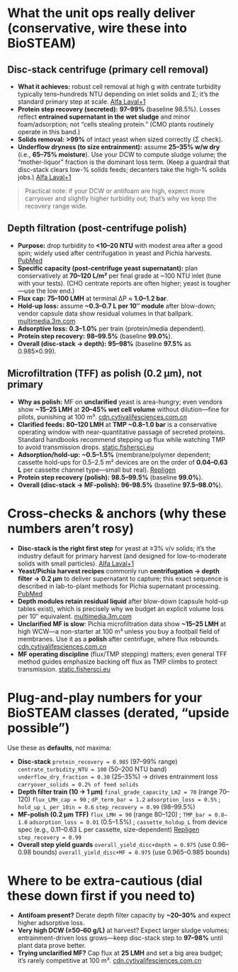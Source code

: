 # What the unit ops really deliver (conservative, wire these into BioSTEAM)

## Disc-stack centrifuge (primary cell removal)

- **What it achieves:** robust cell removal at high g with centrate turbidity typically tens–hundreds NTU depending on inlet solids and Σ; it’s the standard primary step at scale. [Alfa Laval+1](https://www.alfalaval.com/products/separation/centrifugal-separators/separators/innovations/separator-innovator/how-separation-works/how-a-disc-stack-centrifuge-works/?utm_source=chatgpt.com)
- **Protein step recovery (secreted):** **97–99%** (baseline 98.5%). Losses reflect **entrained supernatant in the wet sludge** and minor foam/adsorption; not “cells stealing protein.” (CMO plants routinely operate in this band.)
- **Solids removal:** **>99%** of intact yeast when sized correctly (Σ check).
- **Underflow dryness (to size entrainment):** assume **25–35% w/w dry** (i.e., **65–75% moisture**). Use your DCW to compute sludge volume; the “mother-liquor” fraction is the dominant loss term. (Keep a guardrail that disc-stack clears low-% solids feeds; decanters take the high-% solids jobs.) [Alfa Laval+1](https://www.alfalaval.com/products/separation/centrifugal-separators/separators/innovations/separator-innovator/how-separation-works/how-a-disc-stack-centrifuge-works/?utm_source=chatgpt.com)

> Practical note: if your DCW or antifoam are high, expect more carryover and slightly higher turbidity out; that’s why we keep the recovery range wide.

## Depth filtration (post-centrifuge polish)

- **Purpose:** drop turbidity to **<10–20 NTU** with modest area after a good spin; widely used after centrifugation in yeast and Pichia harvests. [PubMed](https://pubmed.ncbi.nlm.nih.gov/30737749/?utm_source=chatgpt.com)
- **Specific capacity (post-centrifuge yeast supernatant):** plan conservatively at **70–120 L/m²** per final grade at ~100 NTU inlet (tune with your tests). (CHO centrate reports are often higher; yeast is tougher—use the low end.)
- **Flux cap:** **75–100 LMH** at terminal ΔP ≈ **1.0–1.2 bar**.
- **Hold-up loss:** assume **~0.3–0.7 L per 10″ module** after blow-down; vendor capsule data show residual volumes in that ballpark. [multimedia.3m.com](https://multimedia.3m.com/mws/media/1949217O/3m-zeta-plus-encapsulated-system-brochure.pdf?utm_source=chatgpt.com)
- **Adsorptive loss:** **0.3–1.0%** per train (protein/media dependent).
- **Protein step recovery:** **98–99.5%** (baseline **99.0%**).
- **Overall (disc-stack → depth):** **95–98%** (baseline **97.5%** as 0.985×0.99).

## Microfiltration (TFF) as polish (0.2 µm), not primary

- **Why as polish:** MF on **unclarified** yeast is area-hungry; even vendors show **~15–25 LMH** at **20–45% wet cell volume** without dilution—fine for pilots, punishing at 100 m³. [cdn.cytivalifesciences.com.cn](https://cdn.cytivalifesciences.com.cn/api/public/content/digi-13107-pdf?utm_source=chatgpt.com)
- **Clarified feeds:** **80–120 LMH** at **TMP ~0.8–1.0 bar** is a conservative operating window with near-quantitative passage of secreted proteins. Standard handbooks recommend stepping up flux while watching TMP to avoid transmission drops. [static.fishersci.eu](https://static.fishersci.eu/content/dam/fishersci/en_EU/suppliers/GE/Cross_Flow_Filtration_Method.pdf?utm_source=chatgpt.com)
- **Adsorption/hold-up:** **~0.5–1.5%** (membrane/polymer dependent; cassette hold-ups for 0.5–2.5 m² devices are on the order of **0.04–0.63 L** per cassette channel type—small but real). [Repligen](https://www.repligen.com/Products/TangenX_Flat_Sheet/TangenX_PRO_Reusable_TFF_Cassettes/resources/TX1001-VGD-101_R13.pdf?utm_source=chatgpt.com)
- **Protein step recovery (polish):** **98.5–99.5%** (baseline **99.0%**).
- **Overall (disc-stack → MF-polish):** **96–98.5%** (baseline **97.5–98.0%**).

# Cross-checks & anchors (why these numbers aren’t rosy)

- **Disc-stack is the right first step** for yeast at ≥3% v/v solids; it’s the industry default for primary harvest (and designed for low-to-moderate solids with small particles). [Alfa Laval+1](https://www.alfalaval.com/products/separation/centrifugal-separators/separators/innovations/separator-innovator/how-separation-works/how-a-disc-stack-centrifuge-works/?utm_source=chatgpt.com)
- **Yeast/Pichia harvest recipes** commonly run **centrifugation → depth filter → 0.2 µm** to deliver supernatant to capture; this exact sequence is described in lab-to-plant methods for Pichia supernatant processing. [PubMed](https://pubmed.ncbi.nlm.nih.gov/30737749/?utm_source=chatgpt.com)
- **Depth modules retain residual liquid** after blow-down (capsule hold-up tables exist), which is precisely why we budget an explicit volume loss per 10″ equivalent. [multimedia.3m.com](https://multimedia.3m.com/mws/media/1949217O/3m-zeta-plus-encapsulated-system-brochure.pdf?utm_source=chatgpt.com)
- **Unclarified MF is slow**: Pichia microfiltration data show **~15–25 LMH** at high WCW—a non-starter at 100 m³ unless you buy a football field of membranes. Use it as a **polish** after centrifuge, where flux rebounds. [cdn.cytivalifesciences.com.cn](https://cdn.cytivalifesciences.com.cn/api/public/content/digi-13107-pdf?utm_source=chatgpt.com)
- **MF operating discipline** (flux/TMP stepping) matters; even general TFF method guides emphasize backing off flux as TMP climbs to protect transmission. [static.fishersci.eu](https://static.fishersci.eu/content/dam/fishersci/en_EU/suppliers/GE/Cross_Flow_Filtration_Method.pdf?utm_source=chatgpt.com)

# Plug-and-play numbers for your BioSTEAM classes (derated, “upside possible”)

Use these as **defaults**, not maxima:

- **Disc-stack**
   `protein_recovery = 0.985` (97–99% range)
   `centrate_turbidity_NTU = 100` (50–200 NTU band)
   `underflow_dry_fraction = 0.30` (25–35%) → drives entrainment loss
   `carryover_solids = 0.2% of feed solids`
- **Depth filter train (10 → 1 µm)**
   `final_grade_capacity_Lm2 = 70` (range 70–120)
   `flux_LMH_cap = 90` ; `dP_term_bar = 1.2`
   `adsorption_loss = 0.5%` ; `hold_up_L_per_10in = 0.6`
   `step_recovery = 0.99` (98–99.5%)
- **MF-polish (0.2 µm TFF)**
   `flux_LMH = 90` (range 80–120) ; `TMP_bar = 0.8–1.0`
   `adsorption_loss = 0.01` (0.5–1.5%) ; `cassette_holdup_L` from device spec (e.g., 0.11–0.63 L per cassette, size-dependent) [Repligen](https://www.repligen.com/Products/TangenX_Flat_Sheet/TangenX_PRO_Reusable_TFF_Cassettes/resources/TX1001-VGD-101_R13.pdf?utm_source=chatgpt.com)
   `step_recovery = 0.99`
- **Overall step yield guards**
   `overall_yield_disc+depth = 0.975` (use 0.96–0.98 bounds)
   `overall_yield_disc+MF = 0.975` (use 0.965–0.985 bounds)

# Where to be extra-cautious (dial these down first if you need to)

- **Antifoam present?** Derate depth filter capacity by **~20–30%** and expect higher adsorptive loss.
- **Very high DCW (≥50–60 g/L)** at harvest? Expect larger sludge volumes; entrainment-driven loss grows—keep disc-stack step to **97–98%** until plant data prove better.
- **Trying unclarified MF?** Cap flux at **25 LMH** and set a big area budget; it’s rarely competitive at 100 m³. [cdn.cytivalifesciences.com.cn](https://cdn.cytivalifesciences.com.cn/api/public/content/digi-13107-pdf?utm_source=chatgpt.com)